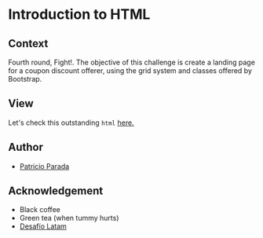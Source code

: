 # Introduction to HTML

## Context

Fourth round, Fight!. The objective of this challenge is create a landing page for a coupon discount offerer, using the grid system and classes offered by Bootstrap.

## View

Let's check this outstanding `html` [here.](https://pelafustan.github.io/challenge_04/)

## Author

* [Patricio Parada](https://github.com/pelafustan)

## Acknowledgement

* Black coffee
* Green tea (when tummy hurts)
* [Desafío Latam](https://desafiolatam.com)
